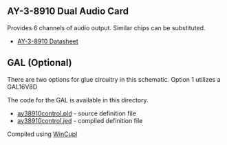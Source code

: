 ## AY-3-8910 Dual Audio Card

Provides 6 channels of audio output. Similar chips can be substituted.

* [AY-3-8910 Datasheet](http://map.grauw.nl/resources/sound/generalinstrument_ay-3-8910.pdf)

## GAL (Optional)

There are two options for glue circuitry in this schematic. Option 1 utilizes a GAL16V8D

The code for the GAL is available in this directory.

* [ay38910control.pld](ay38910control.pld) - source definition file
* [ay38910control.jed](ay38910control.jed) - compiled definition file

Compiled using [WinCupl](https://www.microchip.com/en-us/development-tool/WinCUPL)
